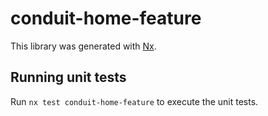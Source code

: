# conduit-home-feature

This library was generated with [Nx](https://nx.dev).

## Running unit tests

Run `nx test conduit-home-feature` to execute the unit tests.
